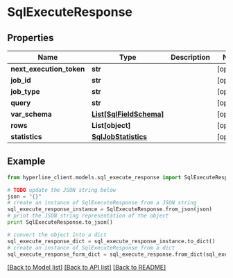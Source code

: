 # SqlExecuteResponse


## Properties
Name | Type | Description | Notes
------------ | ------------- | ------------- | -------------
**next_execution_token** | **str** |  | [optional] 
**job_id** | **str** |  | [optional] 
**job_type** | **str** |  | [optional] 
**query** | **str** |  | [optional] 
**var_schema** | [**List[SqlFieldSchema]**](SqlFieldSchema.md) |  | [optional] 
**rows** | **List[object]** |  | [optional] 
**statistics** | [**SqlJobStatistics**](SqlJobStatistics.md) |  | [optional] 

## Example

```python
from hyperline_client.models.sql_execute_response import SqlExecuteResponse

# TODO update the JSON string below
json = "{}"
# create an instance of SqlExecuteResponse from a JSON string
sql_execute_response_instance = SqlExecuteResponse.from_json(json)
# print the JSON string representation of the object
print SqlExecuteResponse.to_json()

# convert the object into a dict
sql_execute_response_dict = sql_execute_response_instance.to_dict()
# create an instance of SqlExecuteResponse from a dict
sql_execute_response_form_dict = sql_execute_response.from_dict(sql_execute_response_dict)
```
[[Back to Model list]](../README.md#documentation-for-models) [[Back to API list]](../README.md#documentation-for-api-endpoints) [[Back to README]](../README.md)


